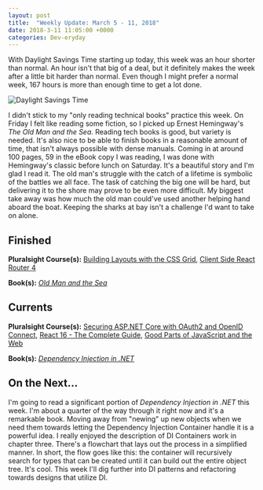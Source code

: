 ```yaml
---
layout: post
title:  "Weekly Update: March 5 - 11, 2018"
date: 2018-3-11 11:05:00 +0000
categories: Dev-eryday
---
```

With Daylight Savings Time starting up today, this week was an hour shorter than normal. An hour isn't that big of a deal, but it definitely makes the week after a little bit harder than normal. Even though I might prefer a normal week, 167 hours is more than enough time to get a lot done.

![Daylight Savings Time](https://farm5.staticflickr.com/4781/25877225397_272c1efa28.jpg)

I didn't stick to my "only reading technical books" practice this week. On Friday I felt like reading some fiction, so I picked up Ernest Hemingway's *The Old Man and the Sea*. Reading tech books is good, but variety is needed. It's also nice to be able to finish books in a reasonable amount of time, that isn't always possible with dense manuals. Coming in at around 100 pages, 59 in the eBook copy I was reading, I was done with Hemingway's classic before lunch on Saturday. It's a beautiful story and I'm glad I read it. The old man's struggle with the catch of a lifetime is symbolic of the battles we all face. The task of catching the big one will be hard, but delivering it to the shore may prove to be even more difficult. My biggest take away was how much the old man could've used another helping hand aboard the boat. Keeping the sharks at bay isn't a challenge I'd want to take on alone.

Finished
--------

**Pluralsight Course(s):** [Building Layouts with the CSS Grid][grid], [Client Side React Router 4][ro]

**Book(s):** *[Old Man and the Sea][os]*

Currents
--------
**Pluralsight Course(s):**  [Securing ASP.NET Core with OAuth2 and OpenID Connect][secure], [React 16 - The Complete Guide][re], [Good Parts of JavaScript and the Web][gp]

**Book(s):** *[Dependency Injection in .NET][di]*

On the Next...
--------

I'm going to read a significant portion of *Dependency Injection in .NET* this week. I'm about a quarter of the way through it right now and it's a remarkable book. Moving away from "newing" up new objects when we need them towards letting the Dependency Injection Container handle it is a powerful idea. I really enjoyed the description of DI Containers work in chapter three.  There's a flowchart that lays out the process in a simplified manner. In short, the flow goes like this: the container will recursively search for types that can be created until it can build out the entire object tree. It's cool. This week I'll dig further into DI patterns and refactoring towards designs that utilize DI.


[fl]: https://app.pluralsight.com/library/courses/functional-lite-javascript/table-of-contents
[fun]: https://app.pluralsight.com/library/courses/making-functional-csharp/table-of-contents
[rul]: https://www.amazon.com/12-Rules-Life-Antidote-Chaos-ebook/dp/B01FPGY5T0/
[re]: https://www.udemy.com/react-the-complete-guide-incl-redux/
[core]: https://app.pluralsight.com/library/courses/aspdotnetcore-implementing-securing-api/table-of-contents
[secure]: https://app.pluralsight.com/library/courses/asp-dotnet-core-oauth2-openid-connect-securing/table-of-contents
[core2]: https://app.pluralsight.com/library/courses/asp-dot-net-core-oauth/table-of-contents
[nut]: https://www.amazon.com/C-7-0-Nutshell-Definitive-Reference/dp/1491987650
[wu]: https://www.amazon.com/Waking-Up-Spirituality-Without-Religion-ebook/dp/B00GEEB9YC/
[li]: https://stevewedig.com/2014/02/03/software-developers-reading-list/
[ps]: https://www.amazon.com/Perennial-Seller-Making-Marketing-Lasts-ebook/dp/B01N8SL7FH
[gv]: https://www.youtube.com/watch?v=7kVeCqQCxlk
[cgl]: https://developer.mozilla.org/en-US/docs/Web/CSS/CSS_Grid_Layout
[pbp]: https://app.pluralsight.com/library/courses/play-by-play-packaging-deploying-real-world-asp-dont-net-core-app/table-of-contents
[ca]: https://app.pluralsight.com/library/courses/clean-architecture-patterns-practices-principles/table-of-contents
[ap]: https://www.amazon.com/Apprenticeship-Patterns-Guidance-Aspiring-Craftsman/dp/0596518382/
[ql]: https://quizlet.com/
[efc]: https://app.pluralsight.com/library/courses/entity-framework-core-2-getting-started/table-of-contents
[lc]: https://www.amazon.com/Working-Effectively-Legacy-Michael-Feathers/dp/0131177052/
[mlms]: https://app.pluralsight.com/library/courses/microsoft-cognitive-services-machine-learning/table-of-contents
[di]: https://www.manning.com/books/dependency-injection-in-dot-net
[grid]: https://app.pluralsight.com/library/courses/building-layouts-css-grid/table-of-contents
[sb]: https://www.sketchbook.com/
[ro]: https://app.pluralsight.com/library/courses/client-side-react-router-4/table-of-contents
[gp]: https://app.pluralsight.com/library/courses/good-parts-javascript-web/discussion
[os]: https://www.amazon.com/Old-Man-Sea-Ernest-Hemingway-ebook/dp/B000FC0SH8/